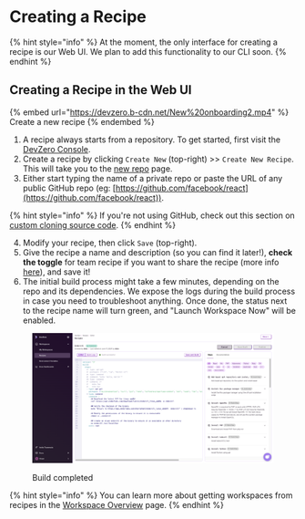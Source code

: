 # Creating a Recipe

{% hint style="info" %}
At the moment, the only interface for creating a recipe is our Web UI. We plan to add this functionality to our CLI soon.
{% endhint %}

## Creating a Recipe in the Web UI



{% embed url="https://devzero.b-cdn.net/New%20onboarding2.mp4" %}
Create a new recipe
{% endembed %}

1. A recipe always starts from a repository. To get started, first visit the [DevZero Console](https://devzero.io/dashboard).
2. Create a recipe by clicking `Create New` (top-right) >> `Create New Recipe`. This will take you to the [new repo](https://www.devzero.io/dashboard/new/repo) page.
3. Either start typing the name of a private repo or paste the URL of any public GitHub repo (eg: [https://github.com/facebook/react](https://github.com/facebook/react)).

{% hint style="info" %}
If you're not using GitHub, check out this section on [custom cloning source code](code.md#advanced-custom-ways-of-clone-code).
{% endhint %}

4. Modify your recipe, then click `Save` (top-right).
5. Give the recipe a name and description (so you can find it later!), **check the toggle** for team recipe if you want to share the recipe (more info [here](saving-recipes.md)), and save it!
6. The initial build process might take a few minutes, depending on the repo and its dependencies. We expose the logs during the build process in case you need to troubleshoot anything. Once done, the status next to the recipe name will turn green, and "Launch Workspace Now" will be enabled.

<figure><img src="../.gitbook/assets/successful build.png" alt=""><figcaption><p>Build completed</p></figcaption></figure>

{% hint style="info" %}
You can learn more about getting workspaces from recipes in the [Workspace Overview](../workspaces/overview.md) page.
{% endhint %}

